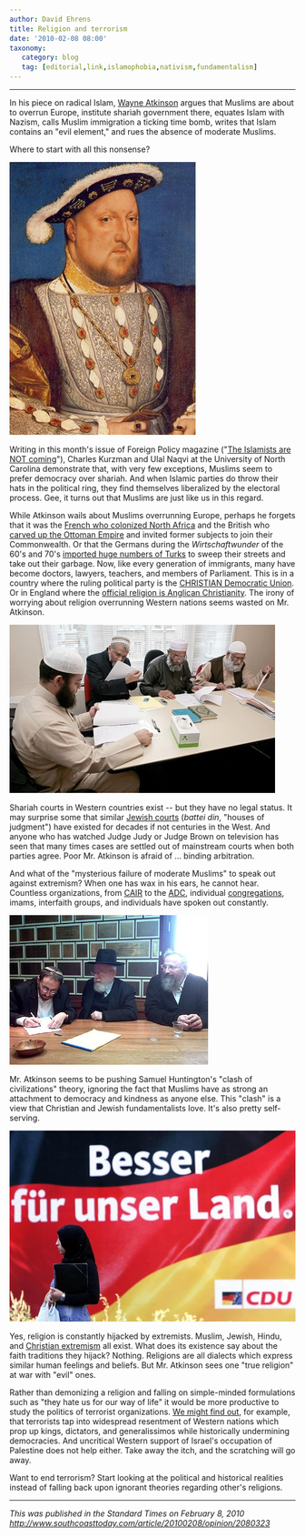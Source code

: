 ```yaml
---
author: David Ehrens
title: Religion and terrorism
date: '2010-02-08 08:00'
taxonomy:
   category: blog
   tag: [editorial,link,islamophobia,nativism,fundamentalism]
---
```

---

In his piece on radical Islam, [Wayne Atkinson](http://www.southcoasttoday.com/apps/pbcs.dll/article?AID=/20100203/OPINION/2030327/-1/OPINION02) argues that Muslims are about to overrun Europe, institute shariah government there, equates Islam with Nazism, calls Muslim immigration a ticking time bomb, writes that Islam contains an "evil element," and rues the absence of moderate Muslims.

Where to start with all this nonsense?

![](henry_viii.jpg)

Writing in this month's issue of Foreign Policy magazine ("[The Islamists are NOT coming](http://www.foreignpolicy.com/articles/2010/01/04/the_islamists_are_not_coming)"), Charles Kurzman and Ulal Naqvi at the University of North Carolina demonstrate that, with very few exceptions, Muslims seem to prefer democracy over shariah. And when Islamic parties do throw their hats in the political ring, they find themselves liberalized by the electoral process. Gee, it turns out that Muslims are just like us in this regard.

While Atkinson wails about Muslims overrunning Europe, perhaps he forgets that it was the [French who colonized North Africa](http://en.wikipedia.org/wiki/French_colonial_empire) and the British who [carved up the Ottoman Empire](http://www.jewishvirtuallibrary.org/jsource/judaica/ejud_0002_0019_0_19421.html) and invited former subjects to join their Commonwealth. Or that the Germans during the _Wirtschaftwunder_ of the 60's and 70's [imported huge numbers of Turks](http://news.bbc.co.uk/2/hi/europe/1627912.stm) to sweep their streets and take out their garbage. Now, like every generation of immigrants, many have become doctors, lawyers, teachers, and members of Parliament. This is in a country where the ruling political party is the [CHRISTIAN Democratic Union](http://en.wikipedia.org/wiki/Christian_Democratic_Union_(Germany)#Party_platform). Or in England where the [official religion is Anglican Christianity](http://en.wikipedia.org/wiki/Constitution_of_the_United_Kingdom#Church_of_England). The irony of worrying about religion overrunning Western nations seems wasted on Mr. Atkinson.

![](shariah-court.jpg)

Shariah courts in Western countries exist -- but they have no legal status. It may surprise some that similar [Jewish courts](http://en.wikipedia.org/wiki/Beth_din) (_battei din_, "houses of judgment") have existed for decades if not centuries in the West. And anyone who has watched Judge Judy or Judge Brown on television has seen that many times cases are settled out of mainstream courts when both parties agree. Poor Mr. Atkinson is afraid of ... binding arbitration.

And what of the "mysterious failure of moderate Muslims" to speak out against extremism? When one has wax in his ears, he cannot hear. Countless organizations, from [CAIR](http://www.cair.com/AmericanMuslims/AntiTerrorism.aspx) to the [ADC](http://www.adc.org/index.php?id=1252), individual [congregations](http://www.pantagraph.com/news/local/article_2a302404-aa48-11de-8b76-001cc4c002e0.html), imams, interfaith groups, and individuals have spoken out constantly.

![](beissinbsm.jpg)

Mr. Atkinson seems to be pushing Samuel Huntington's "clash of civilizations" theory, ignoring the fact that Muslims have as strong an attachment to democracy and kindness as anyone else. This "clash" is a view that Christian and Jewish fundamentalists love. It's also pretty self-serving.

![](cduwahlplakatmitkopftuch.jpg)

Yes, religion is constantly hijacked by extremists. Muslim, Jewish, Hindu, and [Christian extremism](http://www.adl.org/learn/ext_us/american_front/default.asp?LEARN_Cat=Extremism&LEARN_SubCat=Extremism_in_America&xpicked=3&item=american_front) all exist. What does its existence say about the faith traditions they hijack? Nothing. Religions are all dialects which express similar human feelings and beliefs. But Mr. Atkinson sees one "true religion" at war with "evil" ones.

Rather than demonizing a religion and falling on simple-minded formulations such as "they hate us for our way of life" it would be more productive to study the politics of terrorist organizations. [We might find out](http://www.washington-report.org/archives/march2002/0203084.html), for example, that terrorists tap into widespread resentment of Western nations which prop up kings, dictators, and generalissimos while historically undermining democracies. And uncritical Western support of Israel's occupation of Palestine does not help either. Take away the itch, and the scratching will go away.

Want to end terrorism? Start looking at the political and historical realities instead of falling back upon ignorant theories regarding other's religions.

-----

*This was published in the Standard Times on February 8, 2010*<br>
*<http://www.southcoasttoday.com/article/20100208/opinion/2080323>*

